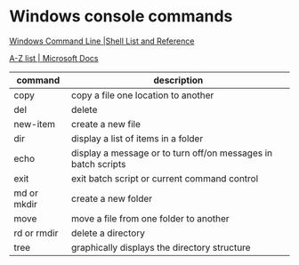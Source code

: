 # Windows console commands

[Windows Command Line |Shell List and Reference](https://commandwindows.com/command3.htm)

[A-Z list | Microsoft Docs](https://docs.microsoft.com/en-us/windows-server/administration/windows-commands/a-z-list)

| command | description |
| ------- | --------- |
| copy | copy a file one location to another |
| del | delete |
| new-item | create a new file |
| dir | display a list of items in a folder |
| echo | display a message or to turn off/on messages in batch scripts |
| exit | exit batch script or current command control |
| md or mkdir | create a new folder |
| move | move a file from one folder to another |
| rd or rmdir | delete a directory |
| tree | graphically displays the directory structure |